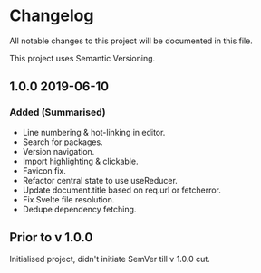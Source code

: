 # Changelog 

All notable changes to this project will be documented in this file. 

This project uses Semantic Versioning.

## 1.0.0 2019-06-10

### Added (Summarised)

* Line numbering & hot-linking in editor.
* Search for packages.
* Version navigation.
* Import highlighting & clickable.
* Favicon fix.
* Refactor central state to use useReducer.
* Update document.title based on req.url or fetcherror.
* Fix Svelte file resolution.
* Dedupe dependency fetching.

## Prior to v 1.0.0 

Initialised project, didn't initiate SemVer till v 1.0.0 cut.